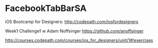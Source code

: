 # FacebookTabBarSA

iOS Bootcamp for Designers: http://codepath.com/iosfordesigners

Week1 Challenge1 w Adam Noffsinger https://github.com/anoffsinger

http://courses.codepath.com/courses/ios_for_designers/unit/1#!exercises
